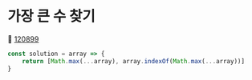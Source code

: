 # 가장 큰 수 찾기
🔗 <a href="https://school.programmers.co.kr/learn/courses/30/lessons/120899">120899</a>

```javascript
const solution = array => {
    return [Math.max(...array), array.indexOf(Math.max(...array))]
}
```
